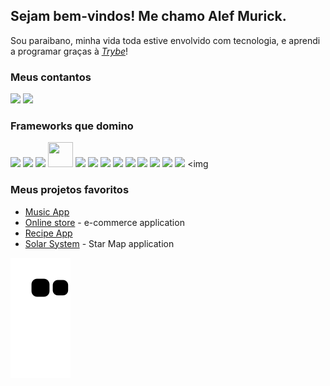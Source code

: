 ## Sejam bem-vindos! Me chamo Alef Murick.

 Sou paraibano, minha vida toda estive envolvido com tecnologia, e aprendi a programar graças à _[Trybe](https://www.betrybe.com/)_!

### Meus contantos
<a href="mailto:alefmurick@hotmail.com"><img src="https://img.shields.io/badge/Microsoft_Outlook-0078D4?style=for-the-badge&logo=microsoft-outlook&logoColor=white"></a> <a href="https://www.https://www.linkedin.com/in/alef-murick/"><img src="https://img.shields.io/badge/LinkedIn-0077B5?style=for-the-badge&logo=linkedin&logoColor=white"></a>

### Frameworks que domino

<img src="https://cdn.jsdelivr.net/gh/devicons/devicon/icons/github/github-original.svg" width="40" heigth="40" /> <img src="https://cdn.jsdelivr.net/gh/devicons/devicon/icons/html5/html5-original-wordmark.svg" width="40" heigth="40" /> <img src="https://cdn.jsdelivr.net/gh/devicons/devicon/icons/css3/css3-original-wordmark.svg" width="40" heigth="40" /> <img src="https://cdn.jsdelivr.net/gh/devicons/devicon/icons/javascript/javascript-plain.svg" width="40" height="40"/> <img src="https://cdn.jsdelivr.net/gh/devicons/devicon/icons/typescript/typescript-plain.svg" width="40" heigth="40" /> <img src="https://cdn.jsdelivr.net/gh/devicons/devicon/icons/react/react-original-wordmark.svg" width="40" heigth="40" /> <img src="https://cdn.jsdelivr.net/gh/devicons/devicon/icons/jest/jest-plain.svg" width="40" heigth="40" /> <img src="https://cdn.jsdelivr.net/gh/devicons/devicon/icons/nodejs/nodejs-original-wordmark.svg" width="40" heigth="40" /> <img src="https://cdn.jsdelivr.net/gh/devicons/devicon/icons/mocha/mocha-plain.svg" width="40" heigth="40" /> <img src="https://cdn.jsdelivr.net/gh/devicons/devicon/icons/mysql/mysql-original-wordmark.svg" width="40" heigth="40" /> <img src="https://cdn.jsdelivr.net/gh/devicons/devicon/icons/sequelize/sequelize-original-wordmark.svg" width="40" heigth="40" /> <img src="https://cdn.jsdelivr.net/gh/devicons/devicon/icons/docker/docker-plain-wordmark.svg" width="40" heigth="40" /> <img src="https://cdn.jsdelivr.net/gh/devicons/devicon/icons/mongodb/mongodb-plain-wordmark.svg" width="40" heigth="40" /> <img 

### Meus projetos favoritos
* <a href="https://github.com/Alef-Murick/music-app">Music App</a>
* <a href="https://github.com/Alef-Murick/online-store">Online store</a> - e-commerce application
* <a href="https://github.com/Alef-Murick/recipes-app-project">Recipe App</a>
* <a href="https://github.com/Alef-Murick/solar-system">Solar System</a> - Star Map application

![Snake animation](https://github.com/Alef-Murick/Alef-Murick/blob/output/github-contribution-grid-snake.svg)
